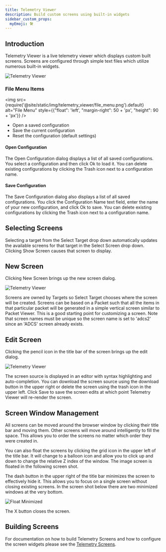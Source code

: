 ```yaml
---
title: Telemetry Viewer
description: Build custom screens using built-in widgets
sidebar_custom_props:
  myEmoji: 🛠️
---
```


## Introduction

Telemetry Viewer is a live telemetry viewer which displays custom built screens. Screens are configured through simple text files which utilize numerous built-in widgets.

![Telemetry Viewer](/img/telemetry_viewer/telemetry_viewer.png)

### File Menu Items

<!-- Image sized to match up with bullets -->

<img src={require('@site/static/img/telemetry_viewer/file_menu.png').default}
alt="File Menu"
style={{"float": 'left', "margin-right": 50 + 'px', "height": 90 + 'px'}} />

- Open a saved configuration
- Save the current configuration
- Reset the configuration (default settings)

#### Open Configuration

The Open Configuration dialog displays a list of all saved configurations. You select a configuration and then click Ok to load it. You can delete existing configurations by clicking the Trash icon next to a configuration name.

#### Save Configuration

The Save Configuration dialog also displays a list of all saved configurations. You click the Configuration Name text field, enter the name of your new configuration, and click Ok to save. You can delete existing configurations by clicking the Trash icon next to a configuration name.

## Selecting Screens

Selecting a target from the Select Target drop down automatically updates the available screens for that target in the Select Screen drop down. Clicking Show Screen causes that screen to display.

## New Screen

Clicking New Screen brings up the new screen dialog.

![Telemetry Viewer](/img/telemetry_viewer/new_screen.png)

Screens are owned by Targets so Select Target chooses where the screen will be created. Screens can be based on a Packet such that all the items in that particular packet will be generated in a simple vertical screen similar to Packet Viewer. This is a good starting point for customizing a screen. Note that screen names must be unique so the screen name is set to 'adcs2' since an 'ADCS' screen already exists.

## Edit Screen

Clicking the pencil icon in the title bar of the screen brings up the edit dialog.

![Telemetry Viewer](/img/telemetry_viewer/edit_screen.png)

The screen source is displayed in an editor with syntax highlighting and auto-completion. You can download the screen source using the download button in the upper right or delete the screen using the trash icon in the upper left. Click Save to save the screen edits at which point Telemetry Viewer will re-render the screen.

## Screen Window Management

All screens can be moved around the browser window by clicking their title bar and moving them. Other screens will move around intelligently to fill the space. This allows you to order the screens no matter which order they were created in.

You can also float the screens by clicking the grid icon in the upper left of the title bar. It will change to a balloon icon and allow you to click up and down to change the relative Z index of the window. The image screen is floated in the following screen shot.

The dash button in the upper right of the title bar minimizes the screen to effectively hide it. This allows you to focus on a single screen without closing existing screens. In the screen shot below there are two minimized windows at the very bottom.

![Float Minimized](/img/telemetry_viewer/float_minimize.png)

The X button closes the screen.

## Building Screens

For documentation on how to build Telemetry Screens and how to configure the
screen widgets please see the [Telemetry Screens](../configuration/telemetry-screens.md).
